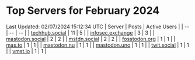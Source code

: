 # Top Servers for February 2024
Last Updated: 02/07/2024 15:12:34 UTC
| Server | Posts | Active Users |
| -- | -- | -- |
| [techhub.social](https://techhub.social/tags/PowerShell) | 11 | 5 |
| [infosec.exchange](https://infosec.exchange/tags/PowerShell) | 3 | 3 |
| [mastodon.social](https://mastodon.social/tags/PowerShell) | 2 | 2 |
| [mstdn.social](https://mstdn.social/tags/PowerShell) | 2 | 2 |
| [fosstodon.org](https://fosstodon.org/tags/PowerShell) | 1 | 1 |
| [mas.to](https://mas.to/tags/PowerShell) | 1 | 1 |
| [mastodon.nu](https://mastodon.nu/tags/PowerShell) | 1 | 1 |
| [mastodon.uno](https://mastodon.uno/tags/PowerShell) | 1 | 1 |
| [twit.social](https://twit.social/tags/PowerShell) | 1 | 1 |
| [vmst.io](https://vmst.io/tags/PowerShell) | 1 | 1 |
